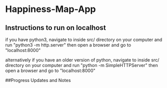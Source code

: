 # Happiness-Map-App
## Instructions to run on localhost
if you have python3, navigate to inside src/ directory on your computer
and run
"python3 -m http.server"
then open a browser and go to "localhost:8000"

alternatively if you have an older version of python, navigate to inside src/ directory on your computer
and run
"python -m SimpleHTTPServer"
then open a browser and go to "localhost:8000"

##Progress Updates and Notes
